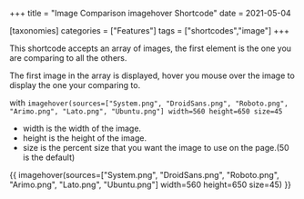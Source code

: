 +++
title = "Image Comparison imagehover Shortcode"
date = 2021-05-04

[taxonomies]
categories = ["Features"]
tags = ["shortcodes","image"]
+++

This shortcode accepts an array of images, the first element is the one you are comparing to all the others.

The first image in the array is displayed, hover you mouse over the image to display the one your comparing to.
<!-- more -->

with `imagehover(sources=["System.png", "DroidSans.png", "Roboto.png", "Arimo.png", "Lato.png", "Ubuntu.png"] width=560 height=650 size=45`

- width is the width of the image.
- height is the height of the image.
- size is the percent size that you want the image to use on the page.(50 is the default)

{{ imagehover(sources=["System.png", "DroidSans.png", "Roboto.png", "Arimo.png", "Lato.png", "Ubuntu.png"] width=560 height=650 size=45) }}
